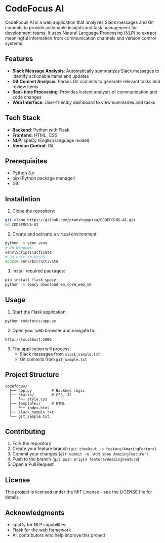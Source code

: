 # CodeFocus AI

CodeFocus AI is a web application that analyzes Slack messages and Git commits to provide actionable insights and task management for development teams. It uses Natural Language Processing (NLP) to extract meaningful information from communication channels and version control systems.

## Features

- **Slack Message Analysis**: Automatically summarizes Slack messages to identify actionable items and updates
- **Git Commit Analysis**: Parses Git commits to generate relevant tasks and review items
- **Real-time Processing**: Provides instant analysis of communication and code changes
- **Web Interface**: User-friendly dashboard to view summaries and tasks

## Tech Stack

- **Backend**: Python with Flask
- **Frontend**: HTML, CSS
- **NLP**: spaCy (English language model)
- **Version Control**: Git

## Prerequisites

- Python 3.x
- pip (Python package manager)
- Git

## Installation

1. Clone the repository:
```bash
git clone https://github.com/pranshuguptaa/CODEFOCUS-AI.git
cd CODEFOCUS-AI
```

2. Create and activate a virtual environment:
```bash
python -m venv venv
# On Windows:
venv\Scripts\activate
# On Unix or MacOS:
source venv/bin/activate
```

3. Install required packages:
```bash
pip install flask spacy
python -m spacy download en_core_web_sm
```

## Usage

1. Start the Flask application:
```bash
python codefocus/app.py
```

2. Open your web browser and navigate to:
```
http://localhost:5000
```

3. The application will process:
   - Slack messages from `slack_sample.txt`
   - Git commits from `git_sample.txt`

## Project Structure

```
codefocus/
  ├── app.py         # Backend logic
  ├── static/        # CSS, JS
  │   └── style.css
  ├── templates/     # HTML
  │   └── index.html
  ├── slack_sample.txt
  └── git_sample.txt
```

## Contributing

1. Fork the repository
2. Create your feature branch (`git checkout -b feature/AmazingFeature`)
3. Commit your changes (`git commit -m 'Add some AmazingFeature'`)
4. Push to the branch (`git push origin feature/AmazingFeature`)
5. Open a Pull Request

## License

This project is licensed under the MIT License - see the LICENSE file for details.

## Acknowledgments

- spaCy for NLP capabilities
- Flask for the web framework
- All contributors who help improve this project 